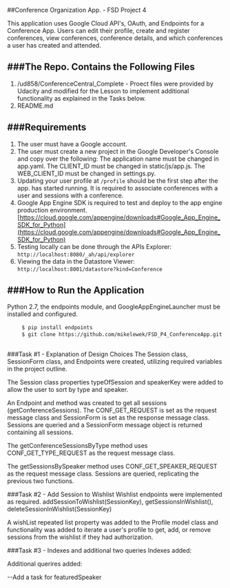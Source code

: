 ##Conference Organization App. - FSD Project 4

This application uses Google Cloud API's, OAuth, and Endpoints for a Conference App. Users can edit their profile, create and register conferences, view conferences, conference details, and which conferences a user has created and attended.

###The Repo. Contains the Following Files
-------------------------------------
 1. /ud858/ConferenceCentral_Complete - Proect files were provided by Udacity and modified for the Lesson to implement additional functionality as explained in the Tasks below.
 2. README.md
 
 
###Requirements
--------------------
 1. The user must have a Google account.
 2. The user must create a new project in the Google Developer's Console and copy over the following: The application name must be changed in app.yaml. The CLIENT_ID must be changed in static/js/app.js. The WEB_CLIENT_ID must be changed in settings.py.
 3. Updating your user profile at <code>/profile</code> should be the first step after the app. has started running. It is required to associate conferences with a user and sessions with a conference.
 4. Google App Engine SDK is required to test and deploy to the app engine production environment. [https://cloud.google.com/appengine/downloads#Google_App_Engine_SDK_for_Python](https://cloud.google.com/appengine/downloads#Google_App_Engine_SDK_for_Python)
 5. Testing locally can be done through the APIs Explorer: <code>http://localhost:8080/_ah/api/explorer</code>
 6. Viewing the data in the Datastore Viewer: <code>http://localhost:8001/datastore?kind=Conference</code>
 
###How to Run the Application
-------------------------
<p>Python 2.7, the endpoints module, and GoogleAppEngineLauncher must be installed and configured.</p>

<pre>
    <code>$ pip install endpoints</code>
	<code>$ git clone https://github.com/mikelewek/FSD_P4_ConferenceApp.git</code>
	<code></code>
</pre>

###Task #1 - Explanation of Design Choices
The Session class, SessionForm class, and Endpoints were created, utilizing required variables in the project outline.

The Session class properties typeOfSession and speakerKey were added to allow the user to sort by type and speaker.

An Endpoint and method was created to get all sessions (getConferenceSessions). The CONF_GET_REQUEST is set as the request message class and SessionForm is set as the response message class. Sessions are queried and a SessionForm message object is returned containing all sessions.

The getConferenceSessionsByType method uses CONF_GET_TYPE_REQUEST as the request message class.

The getSessionsBySpeaker method uses CONF_GET_SPEAKER_REQUEST as the request message class. Sessions are queried, replicating the previous two functions.

###Task #2 - Add Session to Wishlist
Wishlist endpoints were implemented as required. addSessionToWishlist(SessionKey), getSessionsInWishlist(), deleteSessionInWishlist(SessionKey)

A wishList repeated list property was added to the Profile model class and functionality was added to iterate a user's profile to get, add, or remove sessions from the wishlist if they had authorization.

###Task #3 - Indexes and additional two queries
Indexes added:

Additional querires added:


--Add a task for featuredSpeaker